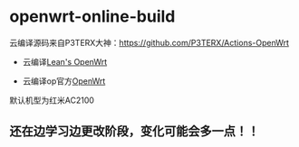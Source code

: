 # openwrt-online-build

云编译源码来自P3TERX大神：https://github.com/P3TERX/Actions-OpenWrt

- 云编译[Lean's OpenWrt](https://github.com/coolsnowwolf/lede)

- 云编译op官方[OpenWrt](https://github.com/openwrt/openwrt)

默认机型为红米AC2100

## 还在边学习边更改阶段，变化可能会多一点！！
